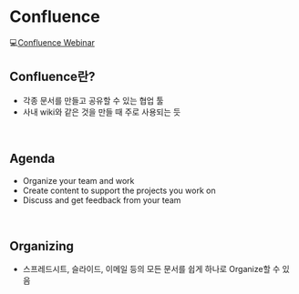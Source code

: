 # Confluence
💻[Confluence Webinar](https://www.youtube.com/watch?v=y1YTsMTrC7c&list=PLaD4FvsFdarRngi46OIHZq9jPf0Pb43b9&index=2)

## Confluence란?
* 각종 문서를 만들고 공유할 수 있는 협업 툴
* 사내 wiki와 같은 것을 만들 때 주로 사용되는 듯

<br>

## Agenda
* Organize your team and work
* Create content to support the projects you work on
* Discuss and get feedback from your team

<br>

## Organizing
* 스프레드시트, 슬라이드, 이메일 등의 모든 문서를 쉽게 하나로 Organize할 수 있음
